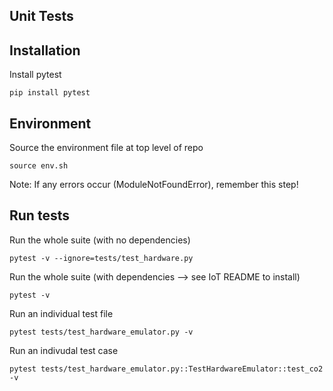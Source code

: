 ## Unit Tests

## Installation
Install pytest
```
pip install pytest
```

## Environment
Source the environment file at top level of repo
```
source env.sh
```
Note: If any errors occur (ModuleNotFoundError), remember this step!

## Run tests
Run the whole suite (with no dependencies)
```
pytest -v --ignore=tests/test_hardware.py
```
Run the whole suite (with dependencies --> see IoT README to install)
```
pytest -v
```
Run an individual test file
```
pytest tests/test_hardware_emulator.py -v
```
Run an indivudal test case
```
pytest tests/test_hardware_emulator.py::TestHardwareEmulator::test_co2 -v
```
